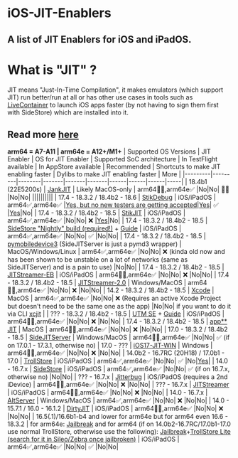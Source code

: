 # iOS-JIT-Enablers
A list of JIT Enablers for iOS and iPadOS.
-------------------------------------
# What is "JIT" ?
JIT means "Just-In-Time Compilation", it makes emulators (which support JIT) run better/run at all or has other use cases in tools such as [LiveContainer](https://github.com/LiveContainer/LiveContainer) to launch iOS apps faster (by not having to sign them first with SideStore) which are installed into it. 

Read more [here](https://en.wikipedia.org/wiki/Just-in-time_compilation)
-------------------------------------
**arm64 = A7-A11 | arm64e = A12+/M1+**
 | Supported OS Versions | JIT Enabler | OS for JIT Enabler | Supported SoC architecture | In TestFlight available | In AppStore available | Recommended | Shortcuts to make JIT enabling faster | Dylibs to make JIT enabling faster | More |
 |---------|---------|--------|-------|-------|-------|------|------|------|-----|
 | 18.4b1 (22E5200s) | [JankJIT](https://gist.github.com/JJTech0130/142aee0f7bda9c61a421140d17afbdeb) | Likely MacOS-only | arm64🤷‍♂️,arm64e✅ |No|No| 🤷‍♂ |No|No|
 ||||||||||
 | 17.4 - 18.3.2 / 18.4b2 - 18.6 | [StikDebug](https://stikdebug.xyz) | iOS/iPadOS | arm64✅,arm64e✅ |[Yes, but no new testers are getting accepted](https://testflight.apple.com/join/8rHFcgzC)|[Yes](https://apps.apple.com/de/app/stikdebug/id6744045754?l=en-GB)| ✅ |[Yes](https://github.com/C4ndyF1sh/iOS-JIT-Enablers/releases/tag/StikJIT-Shortcuts)|No|
 | 17.4 - 18.3.2 / 18.4b2 - 18.5 | [StikJIT](https://github.com/StephenDev0/StikJIT) | iOS/iPadOS | arm64✅,arm64e✅ |No|No| ❌ |[Yes](https://github.com/C4ndyF1sh/iOS-JIT-Enablers/releases/tag/StikJIT-Shortcuts)|No|
 | 17.4 - 18.3.2 / 18.4b2 - 18.5 | [SideStore "Nightly" build (required!)](https://github.com/SideStore/SideStore/releases/tag/nightly) + [Guide](https://sidestore.io) | iOS/iPadOS | arm64✅,arm64e✅ |No|No| ✅ |No|No|
 | 17.4 - 18.3.2 / 18.4b2 - 18.5 | [pymobiledevice3](https://github.com/doronz88/pymobiledevice3) (SideJITServer is just a pymd3 wrapper) | MacOS/Windows/Linux | arm64✅,arm64e✅ |No|No| ❌ (kinda old now and has been shown to be unstable on a lot of networks (same as SideJITServer) and is a pain to use) |No|No| 
 | 17.4 - 18.3.2 / 18.4b2 - 18.5 | [JITStreamer-EB](https://github.com/jkcoxson/JitStreamer-EB) | iOS/iPadOS | arm64🤷‍♂️,arm64e✅ |No|No| ❌ |No|No|
 | 17.4 - 18.3.2 / 18.4b2 - 18.5 | [JITStreamer-2.0](https://github.com/jawshoeadan/JITStreamer-2.0) | Windows/MacOS | arm64🤷‍♂️,arm64e✅ |No|No| ❌ |No|No|
 | 14.2 - 18.3.2 / 18.4b2 - 18.5 | [Xcode](https://apps.apple.com/de/app/xcode/id497799835?l=en-GB&mt=12) | MacOS | arm64✅,arm64e✅ |No|No| ❌ (Requires an active Xcode Project but doesn't need to be the same one as the app) |No|No| if you want to do it via CLI [xcjit](https://github.com/wxwern/xcjit) |
 | ??? - 18.3.2 / 18.4b2 - 18.5 | [UTM SE](https://apps.apple.com/de/app/utm-se-retro-pc-emulator/id1564628856?l=en-GB) + [Guide](https://youtu.be/1LHTr3QZVwQ?si=esiE19BqI-aV7G49) | iOS/iPadOS | arm64🤷‍♂️,arm64e✅ |No|No| ❌ |No|No|
 | 17.4 - 18.3.2 / 18.4b2 - 18.5 | [app** JIT](https://www.youtube.com/watch?v=xvFZjo5PgG0) | MacOS | amr64🤷‍♂️,arm64e✅ |No|No| ❌ |No|No|
 | 17.0 - 18.3.2 / 18.4b2 - 18.5 | [SideJITServer](https://github.com/stossy11/SideJITServer) | Windows/MacOS | arm64🤷‍♂️,arm64e✅ |No|No| ✅ (if on 17.0.1 - 17.3.1, otherwise no)
 | 17.0 - ??? | [iOS17-JIT-WIN](https://github.com/fritzlb/iOS17-JIT-WIN) | Windows | arm64🤷‍♂️,arm64e✅ |No|No| ❌ |No|No|
 | 14.0b2 - 16.7RC (20H18) / 17.0b1 - 17.0 | [TrollStore](https://ios.cfw.guide/installing-trollstore/) | iOS/iPadOS | arm64✅,arm64e✅ |No|No| ✅ |No|[Yes](https://github.com/C4ndyF1sh/iOS-JIT-Enablers/releases/tag/TrollStoreJITEnabler.dylib)|
 | 14.0 - 16.7.x | [SideStore](https://sidestore.io) | iOS/iPadOS | arm64✅,arm64e✅ |No|No| ✅ (if on 16.7.x, otherwise no) |No|No|
 | ??? - 16.7.x | [Jitterbug](https://github.com/osy/Jitterbug) | iOS/iPadOS (requires a 2nd iDevice) | arm64🤷‍♂️,arm64e✅ |No|No| ❌ |No|No|
 | ??? - 16.7.x | [JITStreamer](https://github.com/jkcoxson/JitStreamer) | iOS/iPadOS | arm64🤷‍♂️,arm64e✅ |No|No| ❌ |No|No|
 | 14.0 - 16.7.x | [AltServer](https://altstore.io) | Windows/MacOS | arm64✅,arm64e✅ |No|No| ❌ |No|No|
 | 14.0 - 15.7.1 / 16.0 - 16.1.2 | [DirtyJIT](https://github.com/haxi0/DirtyJIT) | iOS/iPadOS | arm64🤷‍♂️,arm64e✅ |No|No| ❌ |No|No|
 | 16.5(.1)/16.6b1-b4 and lower for arm64e but for arm64 even 16.6 - 18.3.2 | for arm64e: [Jailbreak](https://ios.cfw.guide/get-started/) and for arm64 (if on 14.0b2-16.7RC/17.0b1-17.0 use normal TrollStore, otherwise use the following): [Jailbreak](https://ios.cfw.guide/get-started/)+[TrollStore Lite (search for it in Sileo/Zebra once jailbroken)](https://havoc.app/package/trollstorelite?srsltid=AfmBOorVtTrW_VvOq42bb8zsG4CeTtGi3VmoEmaAnFgiTEnWqeqfdLZs) | iOS/iPadOS | arm64✅,arm64e✅ |No|No| ✅ |No|No|
